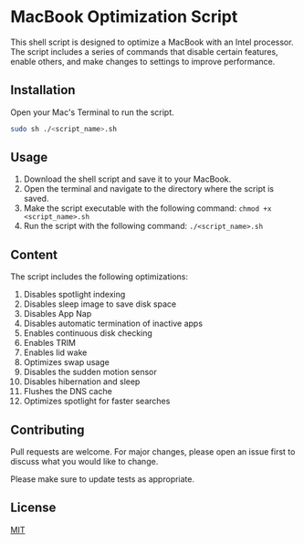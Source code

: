 # MacBook Optimization Script

This shell script is designed to optimize a MacBook with an Intel processor. The script includes a series of commands that disable certain features, enable others, and make changes to settings to improve performance.

## Installation
Open your Mac's Terminal to run the script.

```bash
sudo sh ./<script_name>.sh
```

## Usage

1. Download the shell script and save it to your MacBook.
2. Open the terminal and navigate to the directory where the script is saved.
3. Make the script executable with the following command: 
```chmod +x <script_name>.sh```
4. Run the script with the following command: 
```./<script_name>.sh```

## Content 

The script includes the following optimizations:

1. Disables spotlight indexing
2. Disables sleep image to save disk space
3. Disables App Nap
4. Disables automatic termination of inactive apps
5. Enables continuous disk checking
6. Enables TRIM
7. Enables lid wake
8. Optimizes swap usage
9. Disables the sudden motion sensor
10. Disables hibernation and sleep
11. Flushes the DNS cache
12. Optimizes spotlight for faster searches

## Contributing

Pull requests are welcome. For major changes, please open an issue first
to discuss what you would like to change.

Please make sure to update tests as appropriate.

## License

[MIT](https://choosealicense.com/licenses/mit/)
